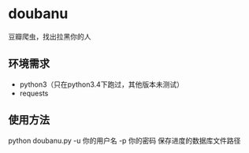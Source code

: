 # doubanu
豆瓣爬虫，找出拉黑你的人

## 环境需求
- python3（只在python3.4下跑过，其他版本未测试）
- requests

## 使用方法
python doubanu.py -u 你的用户名 -p 你的密码 保存进度的数据库文件路径
